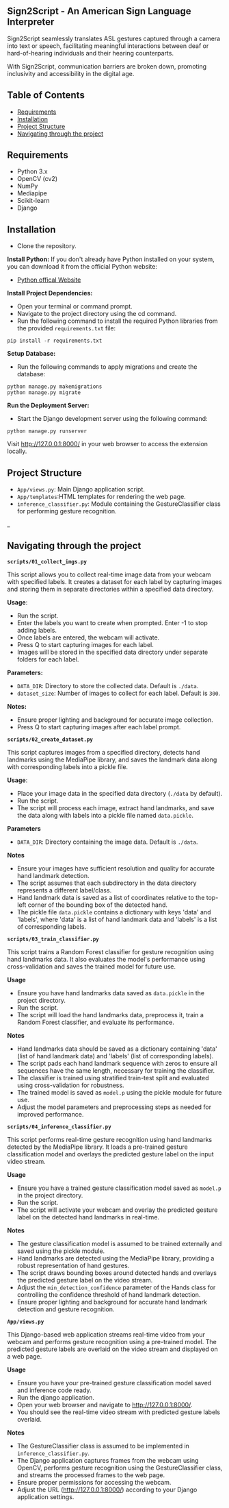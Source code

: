 
## Sign2Script - An American Sign Language Interpreter

Sign2Script  seamlessly translates ASL gestures captured through a camera into text or speech, facilitating meaningful interactions between deaf or hard-of-hearing individuals and their hearing counterparts.

With Sign2Script, communication barriers are broken down, promoting inclusivity and accessibility in the digital age.

## Table of Contents
- [Requirements](#requirements)
- [Installation](#installation)
- [Project Structure](#project-structure)
- [Navigating through the project](#navigating-through-the-project)

## Requirements
- Python 3.x
- OpenCV (cv2)
- NumPy
- Mediapipe
- Scikit-learn
- Django
## Installation
- Clone the repository.

__Install Python:__
If you don't already have Python installed on your system, you can download it from the official Python website:
- [Python offical Website](https://www.python.org/downloads/)

__Install Project Dependencies:__
- Open your terminal or command prompt.
- Navigate to the project directory using the cd command.
- Run the following command to install the required Python libraries from the provided ```requirements.txt``` file:
```
pip install -r requirements.txt
```
__Setup Database:__
- Run the following commands to apply migrations and create the database:
```
python manage.py makemigrations
python manage.py migrate
```
__Run the Deployment Server:__

- Start the Django development server using the following command:
```
python manage.py runserver
```
Visit http://127.0.0.1:8000/ in your web browser to access the extension locally.
## Project Structure
- ```App/views.py```: Main Django application script.
- ```App/templates```:HTML templates for rendering the web page.
- ```inference_classifier.py```: Module containing the GestureClassifier class for performing gesture recognition.

_
## Navigating through the project

 __```scripts/01_collect_imgs.py```__

This script allows you to collect real-time image data from your webcam with specified labels. It creates a dataset for each label by capturing images and storing them in separate directories within a specified data directory.

 __Usage__:
- Run the script.
- Enter the labels you want to create when prompted. Enter -1 to stop adding labels.
- Once labels are entered, the webcam will activate.
- Press Q to start capturing images for each label.
- Images will be stored in the specified data directory under separate folders for each label.

__Parameters:__

- `DATA_DIR`: Directory to store the collected data. Default is `./data`.
- `dataset_size`: Number of images to collect for each label. Default is `300`.

__Notes:__

- Ensure proper lighting and background for accurate image collection.
- Press Q to start capturing images after each label prompt.

__```scripts/02_create_dataset.py```__

This script captures images from a specified directory, detects hand landmarks using the MediaPipe library, and saves the landmark data along with corresponding labels into a pickle file.

__Usage__:

- Place your image data in the specified data directory (```./data``` by default).
- Run the script.
- The script will process each image, extract hand landmarks, and save the data along with labels into a pickle file named `data.pickle`.

__Parameters__

- `DATA_DIR`: Directory containing the image data. Default is `./data`.

__Notes__

- Ensure your images have sufficient resolution and quality for accurate hand landmark detection.
- The script assumes that each subdirectory in the data directory represents a different label/class.
- Hand landmark data is saved as a list of coordinates relative to the top-left corner of the bounding box of the detected hand.
- The pickle file `data.pickle` contains a dictionary with keys 'data' and 'labels', where 'data' is a list of hand landmark data and 'labels' is a list of corresponding labels.

__```scripts/03_train_classifier.py```__

This script trains a Random Forest classifier for gesture recognition using hand landmarks data. It also evaluates the model's performance using cross-validation and saves the trained model for future use.

__Usage__

- Ensure you have hand landmarks data saved as `data.pickle` in the project directory.
- Run the script.
- The script will load the hand landmarks data, preprocess it, train a Random Forest classifier, and evaluate its performance.

 __Notes__

- Hand landmarks data should be saved as a dictionary containing 'data' (list of hand landmark data) and 'labels' (list of corresponding labels).
- The script pads each hand landmark sequence with zeros to ensure all sequences have the same length, necessary for training the classifier.
- The classifier is trained using stratified train-test split and evaluated using cross-validation for robustness.
- The trained model is saved as `model.p` using the pickle module for future use.
- Adjust the model parameters and preprocessing steps as needed for improved performance.

__```scripts/04_inference_classifier.py```__

This script performs real-time gesture recognition using hand landmarks detected by the MediaPipe library. It loads a pre-trained gesture classification model and overlays the predicted gesture label on the input video stream.

__Usage__

- Ensure you have a trained gesture classification model saved as `model.p` in the project directory.
- Run the script.
- The script will activate your webcam and overlay the predicted gesture label on the detected hand landmarks in real-time.

__Notes__

- The gesture classification model is assumed to be trained externally and saved using the pickle module.
- Hand landmarks are detected using the MediaPipe library, providing a robust representation of hand gestures.
- The script draws bounding boxes around detected hands and overlays the predicted gesture label on the video stream.
- Adjust the `min_detection_confidence` parameter of the Hands class for controlling the confidence threshold of hand landmark detection.
- Ensure proper lighting and background for accurate hand landmark detection and gesture recognition.

__```App/views.py```__

This Django-based web application streams real-time video from your webcam and performs gesture recognition using a pre-trained model. The predicted gesture labels are overlaid on the video stream and displayed on a web page.

__Usage__

- Ensure you have your pre-trained gesture classification model saved and inference code ready.
- Run the django application.
- Open your web browser and navigate to http://127.0.0.1:8000/.
- You should see the real-time video stream with predicted gesture labels overlaid.

__Notes__

- The GestureClassifier class is assumed to be implemented in `inference_classifier.py`.
- The Django application captures frames from the webcam using OpenCV, performs gesture recognition using the GestureClassifier class, and streams the processed frames to the web page.
- Ensure proper permissions for accessing the webcam.
- Adjust the URL (http://127.0.0.1:8000/) according to your Django application settings.
